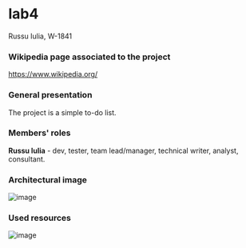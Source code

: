 # lab4
Russu Iulia, W-1841

### Wikipedia page associated to the project
https://www.wikipedia.org/

### General presentation 
The project is a simple to-do list.

### Members' roles
**Russu Iulia** - dev, tester, team lead/manager, technical writer, analyst, consultant.

### Architectural image
![image](https://user-images.githubusercontent.com/51412651/134417847-48597c08-d5c9-46b8-8e35-b4645993f041&s=200.png)

### Used resources
![image](https://user-images.githubusercontent.com/51412651/134418338-3869f95d-98fa-4d83-be2b-b97a547fa544.png)


